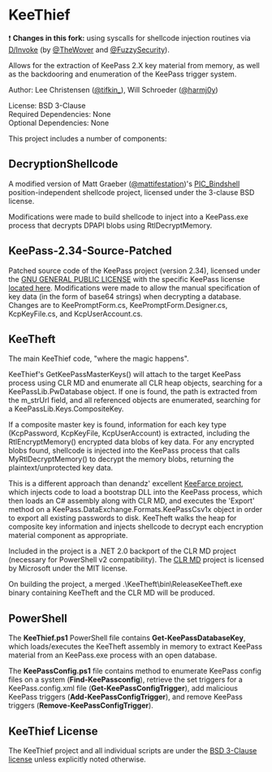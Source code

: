 # KeeThief

:exclamation: **Changes in this fork:** using syscalls for shellcode injection routines via [D/Invoke](https://thewover.github.io/Dynamic-Invoke/) (by [@TheWover](https://twitter.com/therealwover) and [@FuzzySecurity](https://twitter.com/fuzzysec)).

Allows for the extraction of KeePass 2.X key material from memory, as well as the backdooring and enumeration
of the KeePass trigger system.

Author: Lee Christensen ([@tifkin\_](https://twitter.com/tifkin_)), Will Schroeder ([@harmj0y](https://twitter.com/harmj0y))

License: BSD 3-Clause  
Required Dependencies: None  
Optional Dependencies: None  

This project includes a number of components:

## DecryptionShellcode

A modified version of Matt Graeber ([@mattifestation](https://twitter.com/mattifestation))'s [PIC\_Bindshell](https://github.com/mattifestation/PIC_Bindshell) position-independent shellcode project, licensed under the 3-clause BSD license.

Modifications were made to build shellcode to inject into a KeePass.exe process that decrypts DPAPI blobs using RtlDecryptMemory.

## KeePass-2.34-Source-Patched

Patched source code of the KeePass project (version 2.34), licensed under the [GNU GENERAL PUBLIC LICENSE](http://keepass.info/help/v1/license.html) with the specific KeePass license [located here](http://keepass.info/help/v2/license.html). Modifications were made to allow the manual specification of key data (in the form of base64 strings) when decrypting a database. Changes are to KeePromptForm.cs, KeePromptForm.Designer.cs, KcpKeyFile.cs, and KcpUserAccount.cs.

## KeeTheft

The main KeeThief code, "where the magic happens".

KeeThief's GetKeePassMasterKeys() will attach to the target KeePass process using CLR MD and enumerate all CLR heap objects, searching for a KeePassLib.PwDatabase object. If one is found, the path is extracted from the m_strUrl field, and all referenced objects are enumerated, searching for a KeePassLib.Keys.CompositeKey.

If a composite master key is found, information for each key type (KcpPassword, KcpKeyFile, KcpUserAccount) is extracted, including the RtlEncryptMemory() encrypted data blobs of key data. For any encrypted blobs found, shellcode is injected into the KeePass process that calls MyRtlDecryptMemory() to decrypt the memory blobs, returning the plaintext/unprotected key data.

This is a different approach than denandz' excellent [KeeFarce project](https://github.com/denandz/KeeFarce), which injects code to load a bootstrap DLL into the KeePass process, which then loads an C# assembly along with CLR MD, and executes the 'Export' method on a KeePass.DataExchange.Formats.KeePassCsv1x object in order to export all existing passwords to disk. KeeTheft walks the heap for composite key information and injects shellcode to decrypt each encryption material component as appropriate.

Included in the project is a .NET 2.0 backport of the CLR MD project (necessary for PowerShell v2 compatibility). The [CLR MD](https://github.com/Microsoft/clrmd) project is licensed by Microsoft under
the MIT license.

On building the project, a merged .\KeeTheft\bin\ReleaseKeeTheft.exe binary containing KeeTheft and the CLR MD will be produced.

## PowerShell

The **KeeThief.ps1** PowerShell file contains **Get-KeePassDatabaseKey**, which loads/executes the KeeTheft assembly in memory to extract KeePass material from an KeePass.exe process with an open database.

The **KeePassConfig.ps1** file contains method to enumerate KeePass config files on a system (**Find-KeePassconfig**), retrieve the set triggers for a KeePass.config.xml file (**Get-KeePassConfigTrigger**), add malicious KeePass triggers (**Add-KeePassConfigTrigger**), and remove KeePass triggers (**Remove-KeePassConfigTrigger**).

## KeeThief License

The KeeThief project and all individual scripts are under the [BSD 3-Clause license](https://raw.github.com/mattifestation/PowerSploit/master/LICENSE) unless explicitly noted otherwise.
